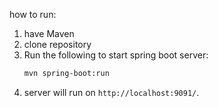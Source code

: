 how to run:
1. have Maven
2. clone repository
3. Run the following to start spring boot server:
    ```bash
    mvn spring-boot:run
    ```
4. server will run on `http://localhost:9091/`.
